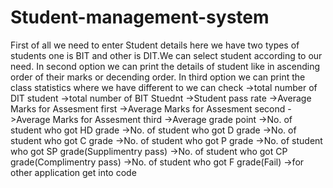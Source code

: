 # Student-management-system

First of all we need to enter Student details here we have two types of students one is BIT and other is DIT.We can select student according to our need.
In second option we can print the details of student like in ascending order of their marks or decending order.
In third option we can print the class statistics where we have different to we can check
      ->total number of DIT student
      ->total number of BIT Stuednt
      ->Student pass rate
      ->Average Marks for Assesment first
      ->Average Marks for Assesment second
      ->Average Marks for Assesment third
      ->Average grade point
      ->No. of student who got HD grade
      ->No. of student who got D grade
      ->No. of student who got C grade
      ->No. of student who got P grade
      ->No. of student who got SP grade(Supplimentry pass)
      ->No. of student who got CP grade(Complimentry pass)
      ->No. of student who got F grade(Fail)
      ->for other application get into code
      
    
      
      
